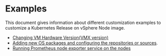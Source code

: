 # Examples

This document gives information about different customization examples to customize a Kubernetes Release on vSphere Node image.

- [Changing VM Hardware Version(VMX version)][hardware-version]
- [Adding new OS packages and configuring the repositories or sources][custom-package-repos].
- [Running Prometheus node exporter service on the nodes][prometheus-node-exporter]

[//]: Links
[hardware-version]: changing_hardware_version.md
[custom-package-repos]: adding_os_pkg_repos.md
[prometheus-node-exporter]: prometheus_node_exporter.md
